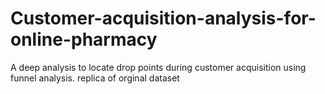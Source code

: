 # Customer-acquisition-analysis-for-online-pharmacy
A deep analysis to locate drop points during customer acquisition using funnel analysis.
replica of orginal dataset
